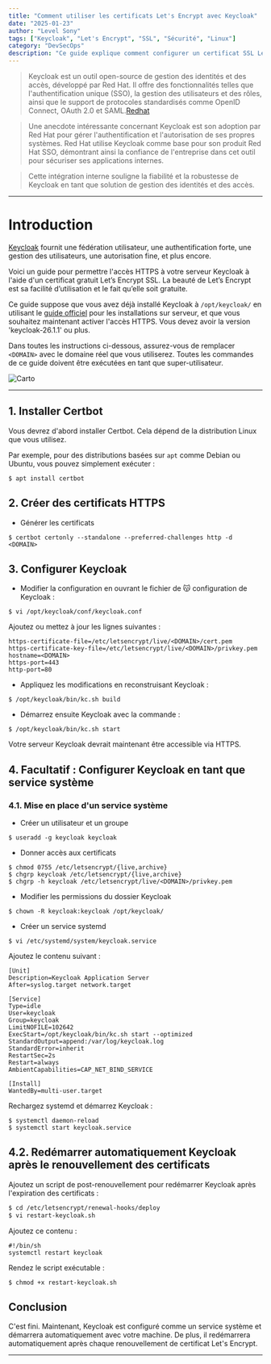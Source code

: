 ```yaml
---
title: "Comment utiliser les certificats Let's Encrypt avec Keycloak"
date: "2025-01-23"
author: "Level Sony"
tags: ["Keycloak", "Let's Encrypt", "SSL", "Sécurité", "Linux"]
category: "DevSecOps"
description: "Ce guide explique comment configurer un certificat SSL Let's Encrypt avec Keycloak pour activer HTTPS, afin de sécuriser l'accès à votre serveur."
---
```


> Keycloak est un outil open-source de gestion des identités et des accès, développé par Red Hat. Il offre des fonctionnalités telles que l'authentification unique (SSO), la gestion des utilisateurs et des rôles, ainsi que le support de protocoles standardisés comme OpenID Connect, OAuth 2.0 et SAML.[Redhat](https://developers.redhat.com)

> Une anecdote intéressante concernant Keycloak est son adoption par Red Hat pour gérer l'authentification et l'autorisation de ses propres systèmes. Red Hat utilise Keycloak comme base pour son produit Red Hat SSO, démontrant ainsi la confiance de l'entreprise dans cet outil pour sécuriser ses applications internes.


> Cette intégration interne souligne la fiabilité et la robustesse de Keycloak en tant que solution de gestion des identités et des accès.

---

# Introduction

[Keycloak](https://www.keycloak.org/) fournit une fédération utilisateur, une authentification forte, une gestion des utilisateurs, une autorisation fine, et plus encore.

Voici un guide pour permettre l'accès HTTPS à votre serveur Keycloak à l'aide d'un certificat gratuit Let’s Encrypt SSL. La beauté de Let’s Encrypt est sa facilité d’utilisation et le fait qu’elle soit gratuite.

Ce guide suppose que vous avez déjà installé Keycloak à `/opt/keycloak/` en utilisant le [guide officiel](https://www.keycloak.org/getting-started/getting-started-zip) pour les installations sur serveur, et que vous souhaitez maintenant activer l'accès HTTPS. Vous devez avoir la version 'keycloak-26.1.1' ou plus.

Dans toutes les instructions ci-dessous, assurez-vous de remplacer `<DOMAIN>` avec le domaine réel que vous utiliserez. Toutes les commandes de ce guide doivent être exécutées en tant que super-utilisateur.

![Carto](/images/function_keyclook.png)

---

## 1. Installer Certbot

Vous devrez d'abord installer Certbot. Cela dépend de la distribution Linux que vous utilisez.

Par exemple, pour des distributions basées sur `apt` comme Debian ou Ubuntu, vous pouvez simplement exécuter :

```shell
$ apt install certbot
```

## 2. Créer des certificats HTTPS

 
 - Générer les certificats

```shell
$ certbot certonly --standalone --preferred-challenges http -d <DOMAIN>

```

## 3. Configurer Keycloak 


-  Modifier la configuration en ouvrant le fichier de 😽 configuration de Keycloak :

```shell
$ vi /opt/keycloak/conf/keycloak.conf

```

Ajoutez ou mettez à jour les lignes suivantes :

```shell
https-certificate-file=/etc/letsencrypt/live/<DOMAIN>/cert.pem
https-certificate-key-file=/etc/letsencrypt/live/<DOMAIN>/privkey.pem
hostname=<DOMAIN>
https-port=443
http-port=80
```

- Appliquez les modifications en reconstruisant Keycloak :

```shell
$ /opt/keycloak/bin/kc.sh build

```

- Démarrez ensuite Keycloak avec la commande :

```shell
$ /opt/keycloak/bin/kc.sh start
```

Votre serveur Keycloak devrait maintenant être accessible via HTTPS.


## 4. Facultatif : Configurer Keycloak en tant que service système


### 4.1. Mise en place d'un service système


- Créer un utilisateur et un groupe

```shell
$ useradd -g keycloak keycloak
```

- Donner accès aux certificats

```shell
$ chmod 0755 /etc/letsencrypt/{live,archive}
$ chgrp keycloak /etc/letsencrypt/{live,archive}
$ chgrp -h keycloak /etc/letsencrypt/live/<DOMAIN>/privkey.pem
```

- Modifier les permissions du dossier Keycloak

```shell
$ chown -R keycloak:keycloak /opt/keycloak/
```

- Créer un service systemd

```shell
$ vi /etc/systemd/system/keycloak.service
```

Ajoutez le contenu suivant :

```shell
[Unit]
Description=Keycloak Application Server
After=syslog.target network.target

[Service]
Type=idle
User=keycloak
Group=keycloak
LimitNOFILE=102642
ExecStart=/opt/keycloak/bin/kc.sh start --optimized
StandardOutput=append:/var/log/keycloak.log
StandardError=inherit
RestartSec=2s
Restart=always
AmbientCapabilities=CAP_NET_BIND_SERVICE

[Install]
WantedBy=multi-user.target
```

Rechargez systemd et démarrez Keycloak :

```shell
$ systemctl daemon-reload
$ systemctl start keycloak.service
```

## 4.2. Redémarrer automatiquement Keycloak après le renouvellement des certificats

Ajoutez un script de post-renouvellement pour redémarrer Keycloak après l'expiration des certificats :

```Bash
$ cd /etc/letsencrypt/renewal-hooks/deploy
$ vi restart-keycloak.sh
```

Ajoutez ce contenu :

```shell
#!/bin/sh
systemctl restart keycloak
```

Rendez le script exécutable :

```shell
$ chmod +x restart-keycloak.sh
```

## Conclusion

C'est fini. Maintenant, Keycloak est configuré comme un service système et démarrera automatiquement avec votre machine. De plus, il redémarrera automatiquement après chaque renouvellement de certificat Let's Encrypt.

---

